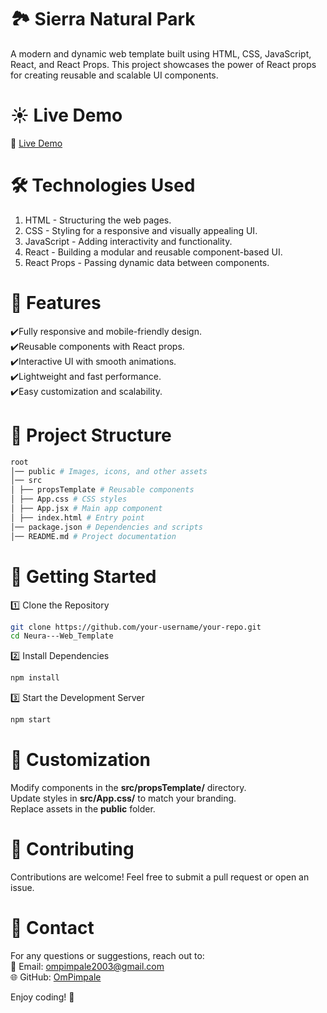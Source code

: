 # 🏞️ Sierra Natural Park

A modern and dynamic web template built using HTML, CSS, JavaScript, React, and React Props. This project showcases the power of React props for creating reusable and scalable UI components.

# ☀️ Live Demo

🔗 <a href="https://om-pimpale-props.netlify.app/">Live Demo</a>

# 🛠️ Technologies Used

1. HTML - Structuring the web pages.
   <br/>
2. CSS - Styling for a responsive and visually appealing UI.
   <br/>
3. JavaScript - Adding interactivity and functionality.
   <br/>
4. React - Building a modular and reusable component-based UI.
   <br/>
5. React Props - Passing dynamic data between components.

# 📌 Features

✔️Fully responsive and mobile-friendly design.
<br/>
✔️Reusable components with React props.
<br/>
✔️Interactive UI with smooth animations.
<br/>
✔️Lightweight and fast performance.
<br/>
✔️Easy customization and scalability.

# 📂 Project Structure

```sh
root
│── public # Images, icons, and other assets
│── src
│ ├── propsTemplate # Reusable components
│ ├── App.css # CSS styles
│ ├── App.jsx # Main app component
│ ├── index.html # Entry point
│── package.json # Dependencies and scripts
│── README.md # Project documentation
```

# 🚀 Getting Started

1️⃣ Clone the Repository

```sh
git clone https://github.com/your-username/your-repo.git
cd Neura---Web_Template
```

2️⃣ Install Dependencies

```sh
npm install
```

3️⃣ Start the Development Server

```sh
npm start
```

# 🎨 Customization

Modify components in the <strong>src/propsTemplate/</strong> directory.
<br/>
Update styles in <strong>src/App.css/</strong> to match your branding.
<br/>
Replace assets in the <strong>public</strong> folder.

# 🤝 Contributing

Contributions are welcome! Feel free to submit a pull request or open an issue.

# 📧 Contact

For any questions or suggestions, reach out to:
<br/>
📩 Email: ompimpale2003@gmail.com
<br/>
🌐 GitHub: <a href="https://github.com/OmPimpale">OmPimpale</a>

Enjoy coding! 🚀
